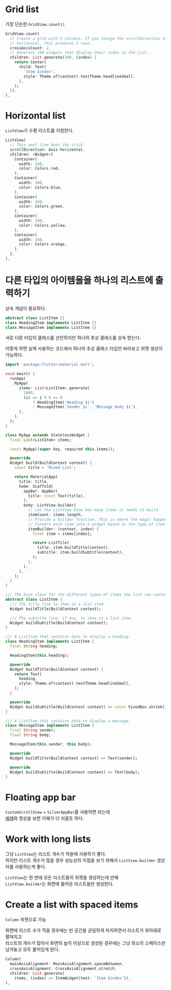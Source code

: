 # Grid list

가장 단순한 `GridView.count()`

```dart
GridView.count(
  // Create a grid with 2 columns. If you change the scrollDirection to
  // horizontal, this produces 2 rows.
  crossAxisCount: 2,
  // Generate 100 widgets that display their index in the List.
  children: List.generate(100, (index) {
    return Center(
      child: Text(
        'Item $index',
        style: Theme.of(context).textTheme.headlineSmall,
      ),
    );
  }),
),
```

# Horizontal list

`ListView`가 수평 리스트를 지원한다.

```dart
ListView(
  // This next line does the trick.
  scrollDirection: Axis.horizontal,
  children: <Widget>[
    Container(
      width: 160,
      color: Colors.red,
    ),
    Container(
      width: 160,
      color: Colors.blue,
    ),
    Container(
      width: 160,
      color: Colors.green,
    ),
    Container(
      width: 160,
      color: Colors.yellow,
    ),
    Container(
      width: 160,
      color: Colors.orange,
    ),
  ],
),
```

# 다른 타입의 아이템을을 하나의 리스트에 출력하기

상속 개념이 중요하다.

```dart
abstract class ListItem {}
class HeadingItem implements ListItem {}
class MessageItem implements ListItem {}
```

서로 다른 타입의 클래스를 선언하지만 하나의 추상 클래스를 상속 받는다.

이렇게 하면 실제 사용하는 코드에서 하나의 추상 클래스 타입만 바라보고 위젯 생성이 가능하다.

```dart
import 'package:flutter/material.dart';

void main() {
  runApp(
    MyApp(
      items: List<ListItem>.generate(
        1000,
        (i) => i % 6 == 0
            ? HeadingItem('Heading $i')
            : MessageItem('Sender $i', 'Message body $i'),
      ),
    ),
  );
}

class MyApp extends StatelessWidget {
  final List<ListItem> items;

  const MyApp({super.key, required this.items});

  @override
  Widget build(BuildContext context) {
    const title = 'Mixed List';

    return MaterialApp(
      title: title,
      home: Scaffold(
        appBar: AppBar(
          title: const Text(title),
        ),
        body: ListView.builder(
          // Let the ListView know how many items it needs to build.
          itemCount: items.length,
          // Provide a builder function. This is where the magic happens.
          // Convert each item into a widget based on the type of item it is.
          itemBuilder: (context, index) {
            final item = items[index];

            return ListTile(
              title: item.buildTitle(context),
              subtitle: item.buildSubtitle(context),
            );
          },
        ),
      ),
    );
  }
}

/// The base class for the different types of items the list can contain.
abstract class ListItem {
  /// The title line to show in a list item.
  Widget buildTitle(BuildContext context);

  /// The subtitle line, if any, to show in a list item.
  Widget buildSubtitle(BuildContext context);
}

/// A ListItem that contains data to display a heading.
class HeadingItem implements ListItem {
  final String heading;

  HeadingItem(this.heading);

  @override
  Widget buildTitle(BuildContext context) {
    return Text(
      heading,
      style: Theme.of(context).textTheme.headlineSmall,
    );
  }

  @override
  Widget buildSubtitle(BuildContext context) => const SizedBox.shrink();
}

/// A ListItem that contains data to display a message.
class MessageItem implements ListItem {
  final String sender;
  final String body;

  MessageItem(this.sender, this.body);

  @override
  Widget buildTitle(BuildContext context) => Text(sender);

  @override
  Widget buildSubtitle(BuildContext context) => Text(body);
}
```

# Floating app bar

`CustomScrollView` + `SilverAppBar`를 사용하면 되는데  
[예제](https://api.flutter.dev/flutter/material/SliverAppBar-class.html)와 영상을 보면 이해가 더 쉬울듯 하다.

# Work with long lists

그냥 `ListView`는 리스트 개수가 작을때 사용하기 좋다.  
하지만 리스트 개수가 많을 경우 성능상의 이점을 보기 위해서 `ListView.builder` 생성자를 사용하는게 좋다.

`ListView`는 한 번에 모든 리스트들의 위젯을 생성하는데 반해  
`ListView.builder`는 화면에 들어온 리스트들만 생성한다.

# Create a list with spaced items

`Column` 위젯으로 가능

화면에 리스트 수가 적을 경우에는 빈 공간을 균일하게 차지하면서 리스트가 위아래로 펼쳐지고  
리스트의 개수가 많아서 화면의 높이 이상으로 생성된 경우에는 그냥 최소의 스페이스만 남겨놓고 모두 붙어있게 된다.

```dart
Column(
  mainAxisAlignment: MainAxisAlignment.spaceBetween,
  crossAxisAlignment: CrossAxisAlignment.stretch,
  children: List.generate(
    items, (index) => ItemWidget(text: 'Item $index')),
),
```
